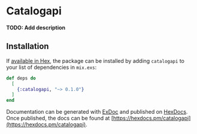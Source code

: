 # Catalogapi

**TODO: Add description**

## Installation

If [available in Hex](https://hex.pm/docs/publish), the package can be installed
by adding `catalogapi` to your list of dependencies in `mix.exs`:

```elixir
def deps do
  [
    {:catalogapi, "~> 0.1.0"}
  ]
end
```

Documentation can be generated with [ExDoc](https://github.com/elixir-lang/ex_doc)
and published on [HexDocs](https://hexdocs.pm). Once published, the docs can
be found at [https://hexdocs.pm/catalogapi](https://hexdocs.pm/catalogapi).

